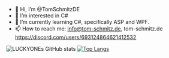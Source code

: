 - 👋 Hi, I’m @TomSchmitzDE
- 👀 I’m interested in C#
- 🌱 I’m currently learning C#, specifically ASP and WPF.
- 📫 How to reach me: info@tom-schmitz.de, tom-schmitz.de
https://discord.com/users/693124864621412532

![LUCKYONEs GitHub stats](https://github-readme-stats.vercel.app/api?username=luckyone-cc&show_icons=true&bg_color=00000000)
[![Top Langs](https://github-readme-stats-git-masterrstaa-rickstaa.vercel.app/api/top-langs/?username=luckyone-cc)](https://github.com/anuraghazra/github-readme-stats)
